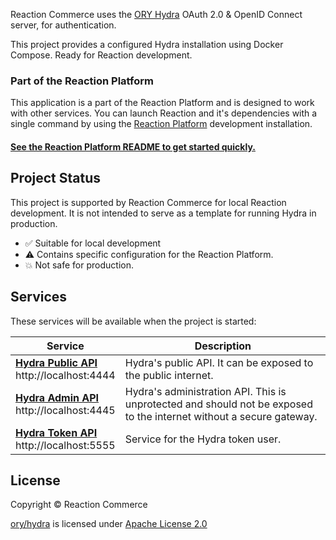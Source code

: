 Reaction Commerce uses the [ORY Hydra][hydra] OAuth 2.0 & OpenID Connect
server, for authentication.

This project provides a configured Hydra installation using Docker Compose.
Ready for Reaction development.

### Part of the Reaction Platform

This application is a part of the Reaction Platform and is designed to work
with other services. You can launch Reaction and it's dependencies with a
single command by using the [Reaction Platform][reaction-platform] development
installation.

#### [See the Reaction Platform README to get started quickly.][reaction-platform]

[reaction-platform]: https://github.com/reactioncommerce/reaction-platform

## Project Status

This project is supported by Reaction Commerce for local Reaction development.
It is not intended to serve as a template for running Hydra in production.

* :white_check_mark: Suitable for local development
* :warning: Contains specific configuration for the Reaction Platform.
* :boom: Not safe for production.

## Services

These services will be available when the project is started:

| Service                                                           | Description                                                                                                         |
| ----------------------------------------------------------------- | ------------------------------------------------------------------------------------------------------------------- |
| **[Hydra Public API][hydra-public-api]**<br>http://localhost:4444 | Hydra's public API. It can be exposed to the public internet.                                                       |
| **[Hydra Admin API][hydra-admin-api]**<br>http://localhost:4445   | Hydra's administration API. This is unprotected and should not be exposed to the internet without a secure gateway. |
| **[Hydra Token API][hydra-public-api]**<br>http://localhost:5555  | Service for the Hydra token user.                                                                                   |

[hydra-public-api]: http://localhost:4444
[hydra-admin-api]: http://localhost:4445
[hydra-token-api]: http://localhost:5555

## License

Copyright © Reaction Commerce

[ory/hydra][hydra] is licensed under
[Apache License 2.0](https://github.com/ory/hydra/blob/master/LICENSE)

[hydra]: https://github.com/ory/hydra
